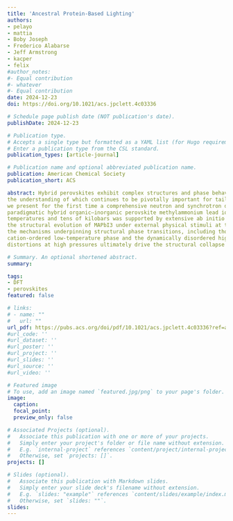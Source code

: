 ```yaml
---
title: 'Ancestral Protein-Based Lighting'
authors:
- pelayo
- mattia
- Boby Joseph
- Frederico Alabarse
- Jeff Armstrong
- kacper
- felix
#author_notes:
#- Equal contribution
#- whatever
#- Equal contribution
date: 2024-12-23
doi: https://doi.org/10.1021/acs.jpclett.4c03336

# Schedule page publish date (NOT publication's date).
publishDate: 2024-12-23

# Publication type.
# Accepts a single type but formatted as a YAML list (for Hugo requirements).
# Enter a publication type from the CSL standard.
publication_types: [article-journal]

# Publication name and optional abbreviated publication name.
publication: American Chemical Society
publication_short: ACS

abstract: Hybrid perovskites exhibit complex structures and phase behavior under different thermodynamic conditions and chemical environments, 
the understanding of which continues to be pivotally important for tailoring their properties toward improved operational stability. To this end, 
we present for the first time a comprehensive neutron and synchrotron diffraction investigation over the pressure–temperature phase diagram of the 
paradigmatic hybrid organic–inorganic perovskite methylammonium lead iodide (MAPbI3). This ambitious experimental campaign down to cryogenic 
temperatures and tens of kilobars was supported by extensive ab initio molecular dynamics simulations validated by the experimental data, to track 
the structural evolution of MAPbI3 under external physical stimuli at the atomic and molecular levels. These combined efforts enable us to identify 
the mechanisms underpinning structural phase transitions, including those exhibiting negative thermal expansion across the boundary between the 
cation-ordered low-temperature phase and the dynamically disordered high-pressure cubic phase. Our results bring to the fore how pronounced octahedral 
distortions at high pressures ultimately drive the structural collapse and amorphization of this material.

# Summary. An optional shortened abstract.
summary:

tags:
- DFT
- perovskites
featured: false

# links:
# - name: ""
#   url: ""
url_pdf: https://pubs.acs.org/doi/pdf/10.1021/acs.jpclett.4c03336?ref=article_openPDF
#url_code: ''
#url_dataset: ''
#url_poster: ''
#url_project: ''
#url_slides: ''
#url_source: ''
#url_video: ''

# Featured image
# To use, add an image named `featured.jpg/png` to your page's folder. 
image:
  caption:
  focal_point:
  preview_only: false

# Associated Projects (optional).
#   Associate this publication with one or more of your projects.
#   Simply enter your project's folder or file name without extension.
#   E.g. `internal-project` references `content/project/internal-project/index.md`.
#   Otherwise, set `projects: []`.
projects: []

# Slides (optional).
#   Associate this publication with Markdown slides.
#   Simply enter your slide deck's filename without extension.
#   E.g. `slides: "example"` references `content/slides/example/index.md`.
#   Otherwise, set `slides: ""`.
slides:
---
```


<!-- Main text. Remove this comment and add your extra content here.

{{% callout note %}}
Click the *Cite* button above to demo the feature to enable visitors to import publication metadata into their reference management software.
{{% /callout %}}

{{% callout note %}}
Create your slides in Markdown - click the *Slides* button to check out the example.
{{% /callout %}}

Add the publication's **full text** or **supplementary notes** here. You can use rich formatting such as including [code, math, and images](https://docs.hugoblox.com/content/writing-markdown-latex/).

-->
